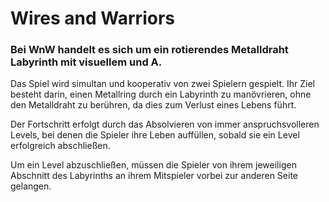 # Wires and Warriors

### Bei WnW handelt es sich um ein rotierendes Metalldraht Labyrinth mit visuellem und A.

Das Spiel wird simultan und kooperativ von zwei Spielern gespielt. Ihr Ziel besteht darin, einen Metallring durch ein Labyrinth zu manövrieren, ohne den Metalldraht zu berühren, da dies zum Verlust eines Lebens führt.

Der Fortschritt erfolgt durch das Absolvieren von immer anspruchsvolleren Levels, bei denen die Spieler ihre Leben auffüllen, sobald sie ein Level erfolgreich abschließen.

Um ein Level abzuschließen, müssen die Spieler von ihrem jeweiligen Abschnitt des Labyrinths an ihrem Mitspieler vorbei zur anderen Seite gelangen.
